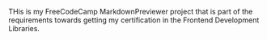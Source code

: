 THis is my FreeCodeCamp MarkdownPreviewer project that is part of the requirements towards getting my certification in the Frontend Development Libraries.